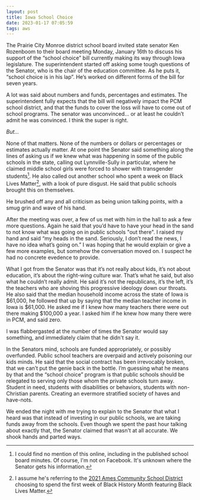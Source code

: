 ```yaml
---
layout: post
title: Iowa School Choice
date: 2023-01-17 07:05:59
tags: aws
---
```


The Prairie City Monroe district school board invited state senator Ken Rozenboom to their board meeting Monday, January 16th to discuss his support of the “school choice” bill currently making its way through Iowa legislature. The superintendent started off asking some tough questions of the Senator, who is the chair of the education committee. As he puts it, “school choice is in his lap”. He’s worked on different forms of the bill for seven years. 

A lot was said about numbers and funds, percentages and estimates. The superintendent fully expects that the bill will negatively impact the PCM school district, and that the funds to cover the loss will have to come out of school programs. The senator was unconvinced… or at least he couldn’t admit he was convinced. I think the super is right.


*But…*


None of that matters. None of the numbers or dollars or percentages or estimates actually matter. At one point the Senator said something along the lines of asking us if we knew what was happening in some of the public schools in the state, calling out Lynnville-Sully in particular, where he claimed middle school girls were forced to shower with transgender students[^1]. He also called out another school who spent a week on Black Lives Matter[^2], with a look of pure disgust. He said that public schools brought this on themselves.

He brushed off any and all criticism as being union talking points, with a smug grin and wave of his hand.

After the meeting was over, a few of us met with him in the hall to ask a few more questions. Again he said that you’d have to have your head in the sand to not know what was going on in public schools "out there". I raised my hand and said “my heads in the sand. Seriously, I don’t read the news, I have no idea what’s going on.” I was hoping that he would explain or give a few more examples, but somehow the conversation moved on. I suspect he had no concrete evedence to provide.

What I got from the Senator was that it’s not really about kids, it’s not about education, it’s about the right-wing culture war. That’s what he said, but also what he couldn’t really admit. He said it’s not the republicans, it’s the left, it’s the teachers who are shoving this progressive ideology down our throats. He also said that the median household income across the state of Iowa is $61,000, he followed that up by saying that the median teacher income in Iowa is $61,000. He asked me if I knew how many teachers there were out there making $100,000 a year. I asked him if he knew how many there were in PCM, and said zero.

I was flabbergasted at the number of times the Senator would say something, and immediately claim that he didn't say it.

In the Senators mind, schools are funded appropriately, or possibly overfunded. Public school teachers are overpaid and actively poisoning our kids minds. He said that the social contract has been irrevocably broken, that we can’t put the genie back in the bottle. I’m guessing what he means by that and the “school choice” program is that public schools should be relegated to serving only those whom the private schools turn away. Student in need, students with disabilities or behaviors, students with non-Christian parents. Creating an evermore stratified society of haves and have-nots. 

We ended the night with me trying to explain to the Senator that what I heard was that instead of investing in our public schools, we are taking funds away from the schools. Even though we spent the past hour talking about exactly that, the Senator claimed that wasn't at all accurate. We shook hands and parted ways. 

[^1]: I could find no mention of this online, including in the published school board minutes. Of course, I'm not on Facebook. It's unknown where the Senator gets his information.

[^2]: I assume he's referring to the [2021 Ames Community School District](https://www.kcci.com/article/iowa-schools-curriculum-on-black-lives-matter-creates-controversy/35341541) choosing to spend the first week of Black History Month featuring Black Lives Matter.